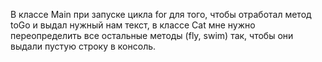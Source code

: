 В классе Main при запуске цикла for для того, чтобы отработал метод toGo и выдал нужный нам текст, 
в классе Cat мне нужно переопределить все остальные методы (fly, swim) так, 
чтобы они выдали пустую строку в консоль. 